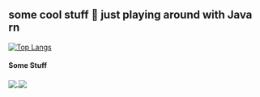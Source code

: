 <h2> some cool stuff 👾 just playing around with Java rn </h2>

  
  [![Top Langs](https://github-readme-stats.vercel.app/api/top-langs/?username=reimiii&hide=css,html,scss,blade,javascript,typescript&size_weight=0.5&count_weight=0.5&layout=donut)](https://github.com/reimiii)
  


#### Some Stuff

<a href="https://github.com/reimiii/java-oop-todolist-app">
  <img align="center" src="https://github-readme-stats.vercel.app/api/pin/?username=reimiii&repo=java-oop-todolist-app" />
</a>
<a href="https://github.com/reimiii/java-basic-todolist-app">
  <img align="center" src="https://github-readme-stats.vercel.app/api/pin/?username=reimiii&repo=java-basic-todolist-app" />
</a>

<br />
<br />
